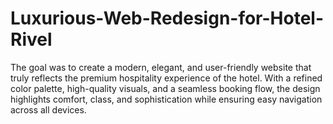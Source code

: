 # Luxurious-Web-Redesign-for-Hotel-Rivel
The goal was to create a modern, elegant, and user-friendly website that truly reflects the premium hospitality experience of the hotel. With a refined color palette, high-quality visuals, and a seamless booking flow, the design highlights comfort, class, and sophistication while ensuring easy navigation across all devices.
